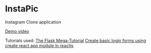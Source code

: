 # InstaPic
Instagram Clone application

[Demo video](https://www.youtube.com/embed/vPYZCVAWNsI)

Tutorials used:
[The Flask Mega-Tutorial](https://blog.miguelgrinberg.com/post/the-flask-mega-tutorial-part-xxiii-application-programming-interfaces-apis)
[Create basic login forms using create react app module in reactjs](https://medium.com/technoetics/create-basic-login-forms-using-create-react-app-module-in-reactjs-511b9790dede)

